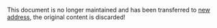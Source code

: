 <!--
 * @Descripttion:
 * @version:
 * @Author: Carl
 * @Date: 2020-03-28 10:08:48
 * @LastEditors: Carl
 * @LastEditTime: 2021-12-10 17:49:18
-->

This document is no longer maintained and has been transferred to [new address](https://coolkit-technologies.github.io/eWeLink-API/), the original content is discarded!
